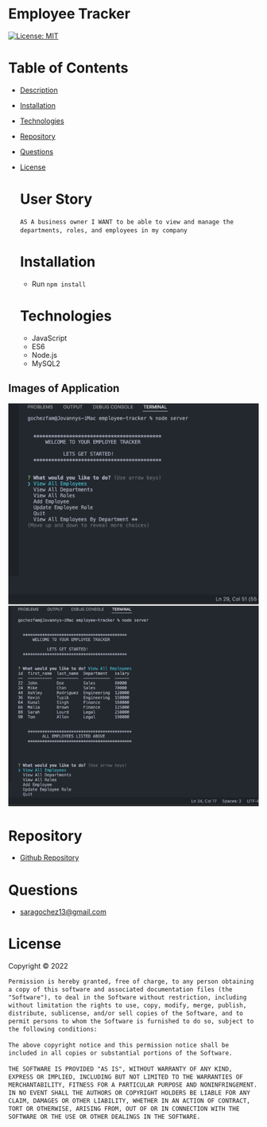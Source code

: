 # Employee Tracker

[![License: MIT](https://img.shields.io/badge/License-MIT-yellow.svg)](https://opensource.org/licenses/MIT)

# Table of Contents

- [Description](#description)
- [Installation](#installation)
- [Technologies](#technologies)
- [Repository](#repository)
- [Questions](#questions)
- [License](#license)

  # User Story

    `AS A business owner
    I WANT to be able to view and manage the departments, roles, and employees in my company`

  # Installation

  - Run `npm install`

  # Technologies

  - JavaScript
  - ES6
  - Node.js
  - MySQL2

## Images of Application

<img src="./images/promptss.png" />

<img src="./images/viewAllEmployees.png" />

# Repository

- <a href="https://github.com/saraoros">Github Repository</a>

# Questions

- saragochez13@gmail.com

# License

Copyright © 2022

    Permission is hereby granted, free of charge, to any person obtaining a copy of this software and associated documentation files (the "Software"), to deal in the Software without restriction, including without limitation the rights to use, copy, modify, merge, publish, distribute, sublicense, and/or sell copies of the Software, and to permit persons to whom the Software is furnished to do so, subject to the following conditions:

    The above copyright notice and this permission notice shall be included in all copies or substantial portions of the Software.

    THE SOFTWARE IS PROVIDED "AS IS", WITHOUT WARRANTY OF ANY KIND, EXPRESS OR IMPLIED, INCLUDING BUT NOT LIMITED TO THE WARRANTIES OF MERCHANTABILITY, FITNESS FOR A PARTICULAR PURPOSE AND NONINFRINGEMENT. IN NO EVENT SHALL THE AUTHORS OR COPYRIGHT HOLDERS BE LIABLE FOR ANY CLAIM, DAMAGES OR OTHER LIABILITY, WHETHER IN AN ACTION OF CONTRACT, TORT OR OTHERWISE, ARISING FROM, OUT OF OR IN CONNECTION WITH THE SOFTWARE OR THE USE OR OTHER DEALINGS IN THE SOFTWARE.
